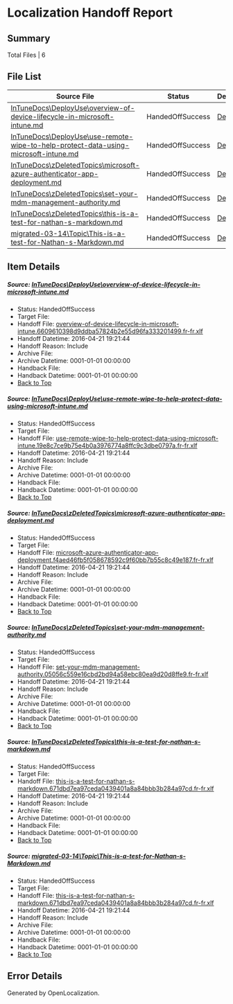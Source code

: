 # <a name='report-top'></a> Localization Handoff Report

## Summary
 Total Files | 6

## File List
 Source File | Status | Details 
 ----------- | ------ | ------- 
 [InTuneDocs\DeployUse\overview-of-device-lifecycle-in-microsoft-intune.md](https://github.com/Microsoft/IntuneDocs-pr/blob/3c2c9e101ea22d4f3ac59d9dca67619da685143d/InTuneDocs/DeployUse/overview-of-device-lifecycle-in-microsoft-intune.md) | HandedOffSuccess | [Details](#9a0f16646fadd2e86d05c5dbcff8b4517cfff2b1240)
 [InTuneDocs\DeployUse\use-remote-wipe-to-help-protect-data-using-microsoft-intune.md](https://github.com/Microsoft/IntuneDocs-pr/blob/3c2c9e101ea22d4f3ac59d9dca67619da685143d/InTuneDocs/DeployUse/use-remote-wipe-to-help-protect-data-using-microsoft-intune.md) | HandedOffSuccess | [Details](#e05015a8e9eb1078d5d13deca44de1afc158aec0285)
 [InTuneDocs\zDeletedTopics\microsoft-azure-authenticator-app-deployment.md](https://github.com/Microsoft/IntuneDocs-pr/blob/3c2c9e101ea22d4f3ac59d9dca67619da685143d/InTuneDocs/zDeletedTopics/microsoft-azure-authenticator-app-deployment.md) | HandedOffSuccess | [Details](#f646fffde55c93b0c157a0c61839792ac8a9e87d1481)
 [InTuneDocs\zDeletedTopics\set-your-mdm-management-authority.md](https://github.com/Microsoft/IntuneDocs-pr/blob/3c2c9e101ea22d4f3ac59d9dca67619da685143d/InTuneDocs/zDeletedTopics/set-your-mdm-management-authority.md) | HandedOffSuccess | [Details](#a2a520224fc91ff6f26c8c7184824a8962351fbb1538)
 [InTuneDocs\zDeletedTopics\this-is-a-test-for-nathan-s-markdown.md](https://github.com/Microsoft/IntuneDocs-pr/blob/3c2c9e101ea22d4f3ac59d9dca67619da685143d/InTuneDocs/zDeletedTopics/this-is-a-test-for-nathan-s-markdown.md) | HandedOffSuccess | [Details](#9b40c8bb30daed76c9adc67ac0a3742c6e1db1831552)
 [migrated-03-14\Topic\This-is-a-test-for-Nathan-s-Markdown.md](https://github.com/Microsoft/IntuneDocs-pr/blob/84e69a61ee69a089f4f0a622e53c7ad84f9b1a07/migrated-03-14/Topic/This-is-a-test-for-Nathan-s-Markdown.md) | HandedOffSuccess | [Details](#9b40c8bb30daed76c9adc67ac0a3742c6e1db1832213)

## Item Details
##### <a name='9a0f16646fadd2e86d05c5dbcff8b4517cfff2b1240'></a> Source: [InTuneDocs\DeployUse\overview-of-device-lifecycle-in-microsoft-intune.md](https://github.com/Microsoft/IntuneDocs-pr/blob/3c2c9e101ea22d4f3ac59d9dca67619da685143d/InTuneDocs/DeployUse/overview-of-device-lifecycle-in-microsoft-intune.md)
* Status: HandedOffSuccess
* Target File: 
* Handoff File: [overview-of-device-lifecycle-in-microsoft-intune.6609610398d9ddba57824b2e55d96fa333201499.fr-fr.xlf](https://github.com/Microsoft/EM.handoff/blob/48ca2abb341829ec4afa661b447448821f9dd8ff/ol-handoff/Microsoft/IntuneDocs-pr.fr-fr/master/overview-of-device-lifecycle-in-microsoft-intune.6609610398d9ddba57824b2e55d96fa333201499.fr-fr.xlf)
* Handoff Datetime: 2016-04-21 19:21:44
* Handoff Reason: Include
* Archive File: 
* Archive Datetime: 0001-01-01 00:00:00
* Handback File: 
* Handback Datetime: 0001-01-01 00:00:00
* [Back to Top](#report-top)

##### <a name='e05015a8e9eb1078d5d13deca44de1afc158aec0285'></a> Source: [InTuneDocs\DeployUse\use-remote-wipe-to-help-protect-data-using-microsoft-intune.md](https://github.com/Microsoft/IntuneDocs-pr/blob/3c2c9e101ea22d4f3ac59d9dca67619da685143d/InTuneDocs/DeployUse/use-remote-wipe-to-help-protect-data-using-microsoft-intune.md)
* Status: HandedOffSuccess
* Target File: 
* Handoff File: [use-remote-wipe-to-help-protect-data-using-microsoft-intune.19e8c7ce9b75e4b0a3976774a8ffc9c3dbe0797a.fr-fr.xlf](https://github.com/Microsoft/EM.handoff/blob/48ca2abb341829ec4afa661b447448821f9dd8ff/ol-handoff/Microsoft/IntuneDocs-pr.fr-fr/master/use-remote-wipe-to-help-protect-data-using-microsoft-intune.19e8c7ce9b75e4b0a3976774a8ffc9c3dbe0797a.fr-fr.xlf)
* Handoff Datetime: 2016-04-21 19:21:44
* Handoff Reason: Include
* Archive File: 
* Archive Datetime: 0001-01-01 00:00:00
* Handback File: 
* Handback Datetime: 0001-01-01 00:00:00
* [Back to Top](#report-top)

##### <a name='f646fffde55c93b0c157a0c61839792ac8a9e87d1481'></a> Source: [InTuneDocs\zDeletedTopics\microsoft-azure-authenticator-app-deployment.md](https://github.com/Microsoft/IntuneDocs-pr/blob/3c2c9e101ea22d4f3ac59d9dca67619da685143d/InTuneDocs/zDeletedTopics/microsoft-azure-authenticator-app-deployment.md)
* Status: HandedOffSuccess
* Target File: 
* Handoff File: [microsoft-azure-authenticator-app-deployment.f4aed46fb5f058678592c9f60bb7b55c8c49e187.fr-fr.xlf](https://github.com/Microsoft/EM.handoff/blob/48ca2abb341829ec4afa661b447448821f9dd8ff/ol-handoff/Microsoft/IntuneDocs-pr.fr-fr/master/microsoft-azure-authenticator-app-deployment.f4aed46fb5f058678592c9f60bb7b55c8c49e187.fr-fr.xlf)
* Handoff Datetime: 2016-04-21 19:21:44
* Handoff Reason: Include
* Archive File: 
* Archive Datetime: 0001-01-01 00:00:00
* Handback File: 
* Handback Datetime: 0001-01-01 00:00:00
* [Back to Top](#report-top)

##### <a name='a2a520224fc91ff6f26c8c7184824a8962351fbb1538'></a> Source: [InTuneDocs\zDeletedTopics\set-your-mdm-management-authority.md](https://github.com/Microsoft/IntuneDocs-pr/blob/3c2c9e101ea22d4f3ac59d9dca67619da685143d/InTuneDocs/zDeletedTopics/set-your-mdm-management-authority.md)
* Status: HandedOffSuccess
* Target File: 
* Handoff File: [set-your-mdm-management-authority.05056c559e16cbd2bd94a58ebc80ea9d20d8ffe9.fr-fr.xlf](https://github.com/Microsoft/EM.handoff/blob/48ca2abb341829ec4afa661b447448821f9dd8ff/ol-handoff/Microsoft/IntuneDocs-pr.fr-fr/master/set-your-mdm-management-authority.05056c559e16cbd2bd94a58ebc80ea9d20d8ffe9.fr-fr.xlf)
* Handoff Datetime: 2016-04-21 19:21:44
* Handoff Reason: Include
* Archive File: 
* Archive Datetime: 0001-01-01 00:00:00
* Handback File: 
* Handback Datetime: 0001-01-01 00:00:00
* [Back to Top](#report-top)

##### <a name='9b40c8bb30daed76c9adc67ac0a3742c6e1db1831552'></a> Source: [InTuneDocs\zDeletedTopics\this-is-a-test-for-nathan-s-markdown.md](https://github.com/Microsoft/IntuneDocs-pr/blob/3c2c9e101ea22d4f3ac59d9dca67619da685143d/InTuneDocs/zDeletedTopics/this-is-a-test-for-nathan-s-markdown.md)
* Status: HandedOffSuccess
* Target File: 
* Handoff File: [this-is-a-test-for-nathan-s-markdown.671dbd7ea97ceda0439401a8a84bbb3b284a97cd.fr-fr.xlf](https://github.com/Microsoft/EM.handoff/blob/48ca2abb341829ec4afa661b447448821f9dd8ff/ol-handoff/Microsoft/IntuneDocs-pr.fr-fr/master/this-is-a-test-for-nathan-s-markdown.671dbd7ea97ceda0439401a8a84bbb3b284a97cd.fr-fr.xlf)
* Handoff Datetime: 2016-04-21 19:21:44
* Handoff Reason: Include
* Archive File: 
* Archive Datetime: 0001-01-01 00:00:00
* Handback File: 
* Handback Datetime: 0001-01-01 00:00:00
* [Back to Top](#report-top)

##### <a name='9b40c8bb30daed76c9adc67ac0a3742c6e1db1832213'></a> Source: [migrated-03-14\Topic\This-is-a-test-for-Nathan-s-Markdown.md](https://github.com/Microsoft/IntuneDocs-pr/blob/84e69a61ee69a089f4f0a622e53c7ad84f9b1a07/migrated-03-14/Topic/This-is-a-test-for-Nathan-s-Markdown.md)
* Status: HandedOffSuccess
* Target File: 
* Handoff File: [this-is-a-test-for-nathan-s-markdown.671dbd7ea97ceda0439401a8a84bbb3b284a97cd.fr-fr.xlf](https://github.com/Microsoft/EM.handoff/blob/48ca2abb341829ec4afa661b447448821f9dd8ff/ol-handoff/Microsoft/IntuneDocs-pr.fr-fr/master/this-is-a-test-for-nathan-s-markdown.671dbd7ea97ceda0439401a8a84bbb3b284a97cd.fr-fr.xlf)
* Handoff Datetime: 2016-04-21 19:21:44
* Handoff Reason: Include
* Archive File: 
* Archive Datetime: 0001-01-01 00:00:00
* Handback File: 
* Handback Datetime: 0001-01-01 00:00:00
* [Back to Top](#report-top)


## Error Details

Generated by OpenLocalization.
